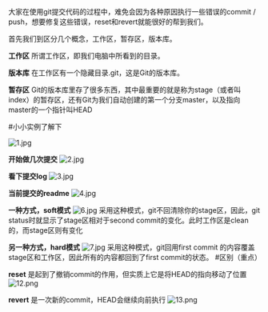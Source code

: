 大家在使用git提交代码的过程中，难免会因为各种原因执行一些错误的commit / push，想要修复这些错误，reset和revert就能很好的帮到我们。

首先我们到区分几个概念，工作区，暂存区，版本库。

**工作区**
所谓工作区，即我们电脑中所看到的目录。

**版本库**
在工作区有一个隐藏目录.git，这是Git的版本库。

**暂存区**
Git的版本库里存了很多东西，其中最重要的就是称为stage（或者叫index）的暂存区，还有Git为我们自动创建的第一个分支master，以及指向master的一个指针叫HEAD

#小小实例了解下

![1.jpg](https://upload-images.jianshu.io/upload_images/14339384-b42621a6dd3db2d3.jpg?imageMogr2/auto-orient/strip%7CimageView2/2/w/1240)

**开始做几次提交**
![2.jpg](https://upload-images.jianshu.io/upload_images/14339384-8d7e52440fcb334f.jpg?imageMogr2/auto-orient/strip%7CimageView2/2/w/1240)

**看下提交log**
![3.jpg](https://upload-images.jianshu.io/upload_images/14339384-e4d7a68891094b51.jpg?imageMogr2/auto-orient/strip%7CimageView2/2/w/1240)

**当前提交的readme**
![4.jpg](https://upload-images.jianshu.io/upload_images/14339384-25e76b753234941f.jpg?imageMogr2/auto-orient/strip%7CimageView2/2/w/1240)

**一种方式，soft模式**
![6.jpg](https://upload-images.jianshu.io/upload_images/14339384-6419fb2ce901c22a.jpg?imageMogr2/auto-orient/strip%7CimageView2/2/w/1240)
采用这种模式，git不回清除你的stage区，因此，git status时就显示了stage区相对于second commit的变化。此时工作区是clean 的，而stage区则有变化

**另一种方式，hard模式**
![7.jpg](https://upload-images.jianshu.io/upload_images/14339384-4ad49e7c87bc5a24.jpg?imageMogr2/auto-orient/strip%7CimageView2/2/w/1240)
采用这种模式，git回用first commit 的内容覆盖stage区和工作区，因此所有的内容都回到了first commit的状态。
#区别（重点）

**reset**
是起到了撤销commit的作用，但实质上它是将HEAD的指向移动了位置
![12.png](https://upload-images.jianshu.io/upload_images/14339384-efe2bb12e2043bb6.png?imageMogr2/auto-orient/strip%7CimageView2/2/w/1240)

**revert**
是一次新的commit，HEAD会继续向前执行
![13.png](https://upload-images.jianshu.io/upload_images/14339384-d66f6700cbe7a215.png?imageMogr2/auto-orient/strip%7CimageView2/2/w/1240)